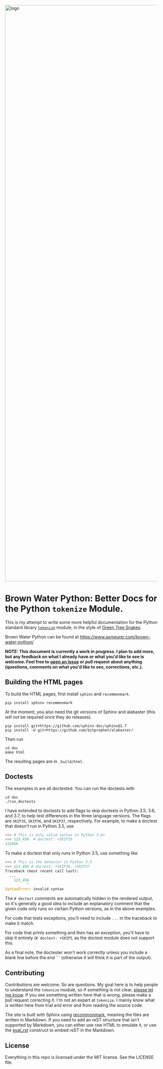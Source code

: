 <img src="docs/_static/water-python.jpg" alt="logo" width="1898">

Brown Water Python: Better Docs for the Python `tokenize` Module.
=================================================================

This is my attempt to write some more helpful documentation for the Python
standard library [`tokenize`](https://docs.python.org/3/library/tokenize.html)
module, in the style of [Green Tree
Snakes](https://greentreesnakes.readthedocs.io/).

Brown Water Python can be found at
https://www.asmeurer.com/brown-water-python/

**NOTE: This document is currently a work in progress. I plan to add more, but
any feedback on what I already have or what you'd like to see is welcome. Feel
free to [open an issue](https://github.com/asmeurer/brown-water-python/issues)
or pull request about anything (questions, comments on what you'd like to see,
corrections, etc.).**

## Building the HTML pages

To build the HTML pages, first install `sphinx` and `recommonmark`.

    pip install sphinx recommonmark

At the moment, you also need the git versions of Sphinx and alabaster (this
will not be required once they do releases).

    pip install git+https://github.com/sphinx-doc/sphinx@1.7
    pip install -U git+https://github.com/bitprophet/alabaster/

Then run

    cd doc
    make html

The resulting pages are in `_build/html`.

## Doctests

The examples in are all doctested. You can run the doctests with

    cd doc
    ./run_doctests

I have extended to doctests to add flags to skip doctests in Python 3.5, 3.6,
and 3.7, to help test differences in the three language versions. The flags
are `SKIP35`, `SKIP36`, and `SKIP37`, respectively. For example, to make a
doctest that doesn't run in Python 3.5, use

```py
>>> # This is only valid syntax in Python 3.6+
>>> 123_456  # doctest: +SKIP35
123456

```

To make a doctest that only runs in Python 3.5, use something like


```py
>>> # This is the behavior in Python 3.5
>>> 123_456 # doctest: +SKIP36, +SKIP37
Traceback (most recent call last):
  ...
    123_456
          ^
SyntaxError: invalid syntax

```

The `# doctest` comments are automatically hidden in the rendered output, so
it's generally a good idea to include an explanatory comment that the given
code only runs on certain Python versions, as in the above examples.

For code that tests exceptions, you'll need to include `...` in the traceback
to make it match.

For code that prints something and then has an exception, you'll have to skip
it entirely (`# doctest: +SKIP`), as the doctest module does not support this.

As a final note, the doctester won't work correctly unless you include a blank
line before the end \`\`\` (otherwise it will think it is part of the output).

## Contributing

Contributions are welcome. So are questions. My goal here is to help people to
understand the `tokenize` module, so if something is not clear, [please let me
know](https://github.com/asmeurer/brown-water-python/issues). If you see
something written here that is wrong, please make a pull request correcting
it. I'm not an expert at `tokenize`. I mainly know what is written here from
trial and error and from reading the source code.

The site is built with Sphinx using
[recommonmark](https://recommonmark.readthedocs.io/), meaning the files are
written in Markdown. If you need to add an reST structure that isn't supported
by Markdown, you can either use raw HTML to emulate it, or use the
[eval_rst](https://recommonmark.readthedocs.io/en/latest/auto_structify.html#embed-restructuredtext)
construct to embed reST in the Markdown.

## License

Everything in this repo is licensed under the MIT license. See the LICENSE
file.
